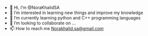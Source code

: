 - 👋 Hi, I’m @NoraKhalidSA
- 👀 I’m interested in learning new things and improve my knowledge 
- 🌱 I’m currently learning python and C++ programming languages 
- 💞️ I’m looking to collaborate on ...
- 📫 How to reach me Norakhalid.sa@gmail.com

<!---
NoraKhalidSA/NoraKhalidSA is a ✨ special ✨ repository because its `README.md` (this file) appears on your GitHub profile.
You can click the Preview link to take a look at your changes.
--->
